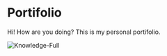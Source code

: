 # Portifolio
Hi! How are you doing? 
This is my personal portifolio.

![Knowledge-Full](https://user-images.githubusercontent.com/69632533/107123998-b0b94800-687f-11eb-82e9-771b006448db.jpg)
